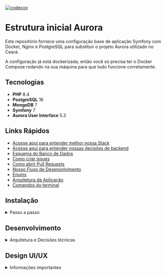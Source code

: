 [![codecov](https://codecov.io/gh/secultce/aurora/graph/badge.svg?token=CG2AH922DO)](https://codecov.io/gh/secultce/aurora)

# Estrutura inicial Aurora

Este repositório fornece uma configuração base de aplicação Symfony com Docker, Nginx e PostgreSQL para substituir o projeto Aurora utilizado no Ceará.

A configuração já está dockerizada, então você só precisa ter o Docker Compose rodando na sua máquina para que tudo funcione corretamente.

## Tecnologias

- **PHP** 8.4
- **PostgreSQL** 16
- **MongoDB** 7
- **Symfony** 7
- **Aurora User Interface** 5.3 

## Links Rápidos
- [Acesse aqui para entender melhor nossa Stack](./help/STACK.md)
- [Acesse aqui para entender nossas decisões de backend](./help/TECHNICAL-DECISIONS.md)
- [Esquema do Banco de Dados](./help/DIAGRAM.md)
- [Como criar issues](./help/CREATE-ISSUES.md)
- [Como abrir Pull Requests](./help/CREATE-PULL-REQUESTS.md)
- [Nosso Fluxo de Desenvolvimento](./help/DEV-FLOW.md)
- [Enums](./help/ENUM.md)
- [Arquitetura da Aplicação](./help/README.md)
- [Comandos do terminal](./help/COMMANDS.md)

## Instalação 
<details>
<summary>Passo a passo</summary>

### Clonar o Repositório

Primeiro, clone o repositório usando SSH ou HTTPS:

```bash
git clone git@github.com:secultce/aurora.git
```
ou
```bash
git clone https://github.com/secultce/aurora.git
```

### Navegar para o Diretório do Projeto
Mude para o diretório do projeto:

```bash
cd aurora
```

---
>
> O jeito mais fácil é rodar o comando `make setup`, isso já vai executar todos os passos necessários e deixar a aplicação rodando em <http://localhost:8080>
>
```bash
make setup
```
Mas se preferir, pode fazer o passo a passo abaixo

---

### Iniciar os Contêineres Docker
Execute o Docker Compose para iniciar os contêineres:
```bash
docker compose up -d
```

### Instalar Dependências
Para instalar as dependências do projeto, entre no contêiner PHP:
```bash
docker compose exec -it php bash
```
**Agora é necessário executar alguns passos, nessa ordem, dentro do contêiner:**

1 - Instalação das dependências do PHP:
```bash
composer install
```

2 - Gerar os arquivos de Proxies do MongoDB:
```bash
php bin/console doctrine:mongodb:generate:proxie
```

3 - Executar as migrations do banco de dados
```bash
php bin/console doctrine:migrations:migrate -n
```

4 - Executar as fixtures (dados de teste) do banco de dados
```bash
php bin/console doctrine:fixtures:load -n
```

5 - Instalação das dependências do frontend:
```bash
php bin/console importmap:install
```

6 - Compilar os arquivos do frontend
```bash
php bin/console asset-map:compile
```

7 - Gerar as chaves de autenticação
```bash
php bin/console lexik:jwt:generate-keypair
```

### Uso

Depois que tudo estiver configurado e as dependências instaladas, você pode acessar a sua aplicação Symfony em [http://localhost:8080](http://localhost:8080).

Há também uma rota de teste para a API. Você pode acessá-la em [http://localhost:8080/api/example](http://localhost:8080/api/example). Esta rota está definida no controller `ExampleController` e retorna a mensagem de sucesso.

#### Usuário padrão
Há alguns usuários que você pode utilizar para fins de teste:

<table>
<tr>
<th>email</th>
<th>senha</th>
</tr>
<tr>
<td>mariadebetania@example.com</td>
<td>Aurora@2024</td>
</tr>
<tr>
<td>saracamilo@example.com</td>
<td>Aurora@2024</td>
</tr>
<tr>
<td>paulodetarso@example.com</td>
<td>Aurora@2024</td>
</tr>
</table>

</details>


## Desenvolvimento
<details>
<summary>Arquitetura e Decisões técnicas</summary>

Estamos utilizando o Symfony e o seu ecossistema de bibliotecas, porém a arquitetura é baseada em camadas e trata-se de um monolítico com a metodologia API First

```mermaid
flowchart TD
    style E fill:#e06666, color:white
    style S fill:#3d85c6, color:white

    HC((HttpClient)) --JsonRequest<--> R[Routes]
    B((Browser)) --GET/POST--> Routes
    R --> CA[[ControllerApi]]
    Routes --> CW[[ControllerWeb]]
    CA <--> S([Service])
    CW <--> S
    S <--> V{Validator}
    V <--is invalid--> E{{Exceptions/Violations}}
    V <--is valid--> RP[Repository]
    RP <==ORM/Doctrine==> D[(Database)]
    CA --JsonResponse--> HC
    CW --HTML/CSS/JS--> B
```

- Para saber mais sobre as nossas decisões técnicas [acesse aqui](./help/TECHNICAL-DECISIONS.md)
- Para entender o nosso fluxo de desenvolvimento decisões técnicas [clique aqui](./help/DEV-FLOW.md)
</details>

## Design UI/UX
<details>
<summary>Informações importantes</summary>

### Prototipação das telas
A prototipagem das telas é feita por outro time, do RedeMapas, e se encontra [neste link do Figma](https://www.figma.com/design/HkR1qdfHPn4riffcBBOQwR/Prot%C3%B3tipos-%7C-Prioriza%C3%A7%C3%B5es?node-id=0-1&t=n23kLvhTSbEMELhz-0) 

### Componentes web
Há um fork do Bootstrap (framework css) com a implementação dos protótipos acima, se encontra [neste repositório](https://github.com/secultce/aurora-ui)

### Decisões de Design
Alguns protótipos implementados não estão seguindo a risca o design sugerido, por decisões totalmente técnicas que estão [documentadas aqui](https://github.com/secultce/aurora-ui/blob/main/help/design-decisions.md)
</details>

